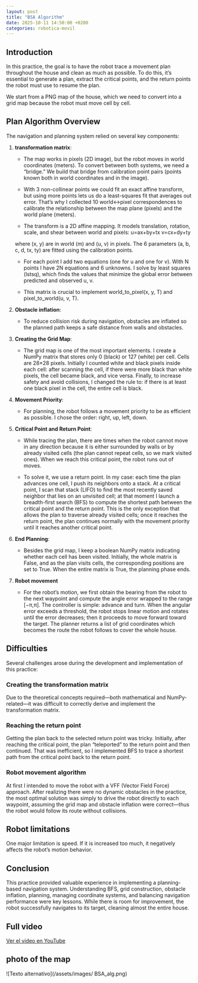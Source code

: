 ```yaml
---
layout: post
title: "BSA Algorithm"
date: 2025-10-11 14:50:00 +0200
categories: robotica-movil
---
```


## Introduction

In this practice, the goal is to have the robot trace a movement plan throughout the house and clean as much as possible. To do this, it’s essential to generate a plan, extract the critical points, and the return points the robot must use to resume the plan.

We start from a PNG map of the house, which we need to convert into a grid map because the robot must move cell by cell.

## Plan Algorithm Overview

The navigation and planning system relied on several key components:

1. **transformation matrix**:
    - The map works in pixels (2D image), but the robot moves in world coordinates (meters). To convert between both systems, we need a “bridge.” We build that bridge from calibration point pairs (points known both in world coordinates and in the image).

    - With 3 non-collinear points we could fit an exact affine transform, but using more points lets us do a least-squares fit that averages out error. That’s why I collected 10 world↔pixel correspondences to calibrate the relationship between the map plane (pixels) and the world plane (meters).

    - The transform is a 2D affine mapping. It models translation, rotation, scale, and shear between world and pixels:
            u​=ax+by+tx
            v​=cx+dy+ty​

    where (x, y) are in world (m) and (u, v) in pixels. The 6 parameters (a, b, c, d, tx, ty) are fitted using the calibration points.

    - For each point I add two equations (one for u and one for v). With N points I have 2N equations and 6 unknowns. I solve by least squares (lstsq), which finds the values that minimize the global error between predicted and observed u, v.

    - This matrix is crucial to implement world_to_pixel(x, y, T) and pixel_to_world(u, v, T).

2. **Obstacle inflation**:
    - To reduce collision risk during navigation, obstacles are inflated so the planned path keeps a safe distance from walls and obstacles.

3. **Creating the Grid Map**:
    - The grid map is one of the most important elements. I create a NumPy matrix that stores only 0 (black) or 127 (white) per cell. Cells are 28×28 pixels. Initially I counted white and black pixels inside each cell: after scanning the cell, if there were more black than white pixels, the cell became black, and vice versa. Finally, to increase safety and avoid collisions, I changed the rule to: if there is at least one black pixel in the cell, the entire cell is black.

4. **Movement Priority**:
   - For planning, the robot follows a movement priority to be as efficient as possible. I chose the order: right, up, left, down.

5. **Critical Point and Return Point**:
   - While tracing the plan, there are times when the robot cannot move in any direction because it is either surrounded by walls or by already visited cells (the plan cannot repeat cells, so we mark visited ones). When we reach this critical point, the robot runs out of moves.

    - To solve it, we use a return point. In my case: each time the plan advances one cell, I push its neighbors onto a stack. At a critical point, I scan that stack (LIFO) to find the most recently saved neighbor that lies on an unvisited cell; at that moment I launch a breadth-first search (BFS) to compute the shortest path between the critical point and the return point. This is the only exception that allows the plan to traverse already visited cells; once it reaches the return point, the plan continues normally with the movement priority until it reaches another critical point.



6. **End Planning**:
   - Besides the grid map, I keep a boolean NumPy matrix indicating whether each cell has been visited. Initially, the whole matrix is False, and as the plan visits cells, the corresponding positions are set to True. When the entire matrix is True, the planning phase ends.

7. **Robot movement**
    - For the robot’s motion, we first obtain the bearing from the robot to the next waypoint and compute the angle error wrapped to the range [−π,π].
    The controller is simple: advance and turn. When the angular error exceeds a threshold, the robot stops linear motion and rotates until the error decreases; then it proceeds to move forward toward the target. The planner returns a list of grid coordinates which becomes the route the robot follows to cover the whole house.



## Difficulties

Several challenges arose during the development and implementation of this practice:

### Creating the transformation matrix
Due to the theoretical concepts required—both mathematical and NumPy-related—it was difficult to correctly derive and implement the transformation matrix.
### Reaching the return point
Getting the plan back to the selected return point was tricky. Initially, after reaching the critical point, the plan “teleported” to the return point and then continued. That was inefficient, so I implemented BFS to trace a shortest path from the critical point back to the return point.

### Robot movement algorithm
At first I intended to move the robot with a VFF (Vector Field Force) approach. After realizing there were no dynamic obstacles in the practice, the most optimal solution was simply to drive the robot directly to each waypoint, assuming the grid map and obstacle inflation were correct—thus the robot would follow its route without collisions.

## Robot limitations
One major limitation is speed. If it is increased too much, it negatively affects the robot’s motion behavior.
## Conclusion

This practice provided valuable experience in implementing a planning-based navigation system. Understanding BFS, grid construction, obstacle inflation, planning, managing coordinate systems, and balancing navigation performance were key lessons. While there is room for improvement, the robot successfully navigates to its target, cleaning almost the entire house.
## Full video

[Ver el video en YouTube](https://youtu.be/ndgWXGq5848)

## photo of the map

![Texto alternativo](/assets/images/ BSA_alg.png)
